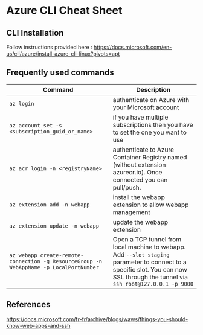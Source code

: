 # Azure CLI Cheat Sheet

## CLI Installation

Follow instructions provided here : https://docs.microsoft.com/en-us/cli/azure/install-azure-cli-linux?pivots=apt

## Frequently used commands

Command | Description
--- | ---
`az login` | authenticate on Azure with your Microsoft account
`az account set -s <subscription_guid_or_name>` | if you have multiple subscriptions then you have to set the one you want to use
`az acr login -n <registryName>` | authenticate to Azure Container Registry named <registryName> (without extension azurecr.io). Once connected you can pull/push.
`az extension add -n webapp` | install the webapp extension to allow webapp management
`az extension update -n webapp` | update the webapp extension
`az webapp create-remote-connection -g ResourceGroup -n WebAppName -p LocalPortNumber` | Open a TCP tunnel from local machine to webapp. Add `--slot staging` parameter to connect to a specific slot. You can now SSL through the tunnel via `ssh root@127.0.0.1 -p 9000`

## References

https://docs.microsoft.com/fr-fr/archive/blogs/waws/things-you-should-know-web-apps-and-ssh
